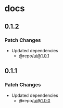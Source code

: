 # docs

## 0.1.2

### Patch Changes

- Updated dependencies
  - @repo/ui@1.0.1

## 0.1.1

### Patch Changes

- Updated dependencies
  - @repo/ui@1.0.0
